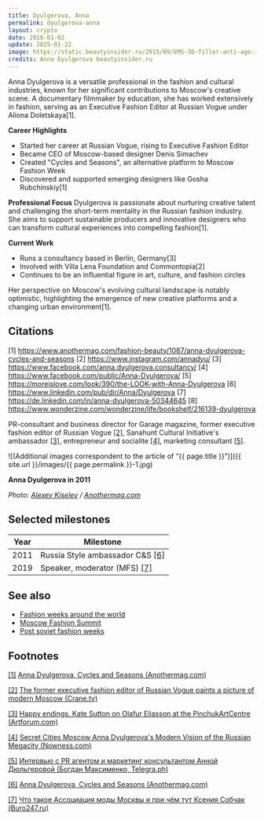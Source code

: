 ```yaml
---
title: Dyulgerova, Anna
permalink: dyulgerova-anna
layout: crypto
date: 2018-01-02
update: 2025-01-22
image: https://static.beautyinsider.ru/2015/09/EMS-3D-filler-anti-age-1.jpg
credits: Anna Dyulgerova beautyinsider.ru
---
```


Anna Dyulgerova is a versatile professional in the fashion and cultural industries, known for her significant contributions to Moscow's creative scene. A documentary filmmaker by education, she has worked extensively in fashion, serving as an Executive Fashion Editor at Russian Vogue under Aliona Doletskaya[1].

**Career Highlights**
- Started her career at Russian Vogue, rising to Executive Fashion Editor
- Became CEO of Moscow-based designer Denis Simachev
- Created "Cycles and Seasons", an alternative platform to Moscow Fashion Week
- Discovered and supported emerging designers like Gosha Rubchinskiy[1]

**Professional Focus**
Dyulgerova is passionate about nurturing creative talent and challenging the short-term mentality in the Russian fashion industry. She aims to support sustainable producers and innovative designers who can transform cultural experiences into compelling fashion[1].

**Current Work**
- Runs a consultancy based in Berlin, Germany[3]
- Involved with Villa Lena Foundation and Commontopia[2]
- Continues to be an influential figure in art, culture, and fashion circles

Her perspective on Moscow's evolving cultural landscape is notably optimistic, highlighting the emergence of new creative platforms and a changing urban environment[1].

## Citations

[1] https://www.anothermag.com/fashion-beauty/1087/anna-dyulgerova-cycles-and-seasons
[2] https://www.instagram.com/annadyu/
[3] https://www.facebook.com/anna.dyulgerova.consultancy/
[4] https://www.facebook.com/public/Anna-Dyulgerova/
[5] https://moreislove.com/look/390/the-LOOK-with-Anna-Dyulgerova
[6] https://www.linkedin.com/pub/dir/Anna/Dyulgerova
[7] https://de.linkedin.com/in/anna-dyulgerova-50344645
[8] https://www.wonderzine.com/wonderzine/life/bookshelf/216139-dyulgerova

PR-consultant and business director for Garage magazine, former executive fashion editor of Russian Vogue <span id="a2">[\[2\]](#f2)</span>, Sanahunt Cultural Initiative's ambassador <span id="a3">[\[3\]](#f3)</span>, entrepreneur and socialite <span id="a4">[\[4\]](#f4)</span>, marketing consultant <span id="a5">[\[5\]](#f5)</span>.



![(Additional images correspondent to the article of “{{ page.title }}”)]({{ site.url }}/images/{{ page.permalink }}-1.jpg)

**Anna Dyulgerova in 2011**

*Photo: [Alexey Kiselev](https://origin.anothermag.com/fashion-beauty/1087/anna-dyulgerova-cycles-and-seasons) / [Anothermag.com](https://origin.anothermag.com/fashion-beauty/1087/anna-dyulgerova-cycles-and-seasons)*

## Selected milestones

|Year|Milestone|
|-|-|
|2011|Russia Style ambassador C&S <span id="a6">[\[6\]](#f7)</span>
|2019|Speaker, moderator (MFS) <span id="a7">[\[7\]](#f7)</span>|

## See also

+ [Fashion weeks around the world](fashion-weeks-around-the-world)
+ [Moscow Fashion Summit](moscow-fashion-summit)
+ [Post soviet fashion weeks](post-soviet-fashion-weeks)

## Footnotes

[[1]](#a1) <span id="f1"></span> [Anna Dyulgerova, Cycles and Seasons (Anothermag.com)](https://origin.anothermag.com/fashion-beauty/1087/anna-dyulgerova-cycles-and-seasons)

[[2]](#a2) <span id="f2"></span> [The former executive fashion editor of Russian Vogue paints a picture of modern Moscow (Crane.tv)](http://crane.tv/anna-dyulgerova?fbclid=IwAR2HrJMvS7PiTasaGKGcCPgmkvtF3CK7LJxh7fSUduXEZLAvcmVb-SRV3aE)

[[3]](#a3) <span id="f3"></span> [Happy endings. Kate Sutton on Olafur Eliasson at the PinchukArtCentre (Artforum.com)](https://www.artforum.com/diary/kate-sutton-on-olafur-eliasson-at-the-pinchukartcentre-28310)

[[4]](#a4) <span id="f4"></span> [Secret Cities Moscow Anna Dyulgerova's Modern Vision of the Russian Megacity (Nowness.com)](https://www.nowness.com/series/secret-cities/secret-cities-moscow)

[[5]](#a5) <span id="f5"></span> [Интервью с PR агентом и маркетинг консультантом Анной Дюльгеровой (Богдан Максименко, Telegra.ph)](https://telegra.ph/YA-delayu-to-chto-mne-interesno-s-temi-gde-ya-vizhu-potencial-primeneniya-svoih-sil-Intervyu-s-direktorom-kommunikacionnogo-agen-03-09?fbclid=IwAR0fc6D-tlsvipnPnJaVhD6sf6l03sfIr9xRD6DWhb0UFsjwU1y7Qjx4b64)

[[6]](#a6) <span id="f6"></span> [Anna Dyulgerova, Cycles and Seasons (Anothermag.com)](https://origin.anothermag.com/fashion-beauty/1087/anna-dyulgerova-cycles-and-seasons)

[[7]](#a7) [Что такое Ассоциация моды Москвы и при чём тут Ксения Собчак (Buro247.ru)](https://www.buro247.ru/fashion/fashion-industry/16-apr-2019-association-of-fashion.html)
